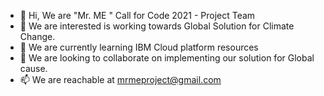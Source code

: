 - 👋 Hi, We are "Mr. ME " Call for Code 2021 - Project Team
- 👀 We are interested is working towards Global Solution for Climate Change.
- 🌱 We are currently learning IBM Cloud platform resources
- 💞️ We are looking to collaborate on implementing our solution for Global cause.
- 📫 We are reachable at mrmeproject@gmail.com

<!---
MrMeTeam/MrMeTeam is a ✨ special ✨ repository because its `README.md` (this file) appears on your GitHub profile.
You can click the Preview link to take a look at your changes.
--->
